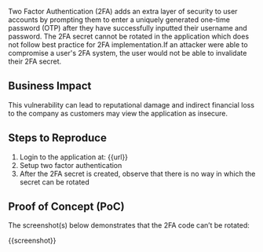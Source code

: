 Two Factor Authentication (2FA) adds an extra layer of security to user accounts by prompting them to enter a uniquely generated one-time password (OTP) after they have successfully inputted their username and password. The 2FA secret cannot be rotated in the application which does not follow best practice for 2FA implementation.If an attacker were able to compromise a user's 2FA system, the user would not be able to invalidate their 2FA secret.

## Business Impact

This vulnerability can lead to reputational damage and indirect financial loss to the company as customers may view the application as insecure.

## Steps to Reproduce

1. Login to the application at: {{url}}
1. Setup two factor authentication
1. After the 2FA secret is created, observe that there is no way in which the secret can be rotated

## Proof of Concept (PoC)

The screenshot(s) below demonstrates that the 2FA code can’t be rotated:

{{screenshot}}
